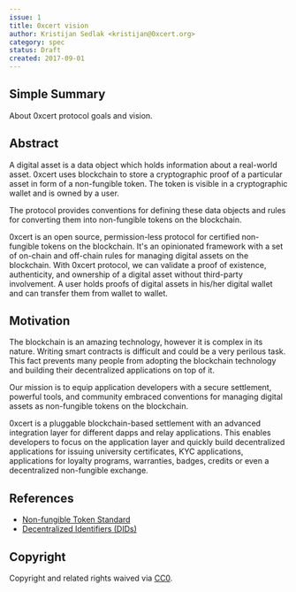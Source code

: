 ```yaml
---
issue: 1
title: 0xcert vision
author: Kristijan Sedlak <kristijan@0xcert.org>
category: spec
status: Draft
created: 2017-09-01
---
```


## Simple Summary

About 0xcert protocol goals and vision.

## Abstract

A digital asset is a data object which holds information about a real-world asset. 0xcert uses blockchain to store a cryptographic proof of a particular asset in form of a non-fungible token. The token is visible in a cryptographic wallet and is owned by a user.

The protocol provides conventions for defining these data objects and rules for converting them into non-fungible tokens on the blockchain.

0xcert is an open source, permission-less protocol for certified non-fungible tokens on the blockchain. It's an opinionated framework with a set of on-chain and off-chain rules for managing digital assets on the blockchain. With 0xcert protocol, we can validate a proof of existence, authenticity, and ownership of a digital asset without third-party involvement. A user holds proofs of digital assets in his/her digital wallet and can transfer them from wallet to wallet.

## Motivation

The blockchain is an amazing technology, however it is complex in its nature. Writing smart contracts is difficult and could be a very perilous task. This fact prevents many people from adopting the blockchain technology and building their decentralized applications on top of it.

Our mission is to equip application developers with a secure settlement, powerful tools, and community embraced conventions for managing digital assets as non-fungible tokens on the blockchain. 

0xcert is a pluggable blockchain-based settlement with an advanced integration layer for different dapps and relay applications. This enables developers to focus on the application layer and quickly build decentralized applications for issuing university certificates, KYC applications, applications for loyalty programs, warranties, badges, credits or even a decentralized non-fungible exchange.

## References

* [Non-fungible Token Standard](https://github.com/ethereum/EIPs/blob/master/EIPS/eip-721.md)
* [Decentralized Identifiers (DIDs)](https://w3c-ccg.github.io/did-spec/)

## Copyright

Copyright and related rights waived via [CC0](https://creativecommons.org/publicdomain/zero/1.0/).
